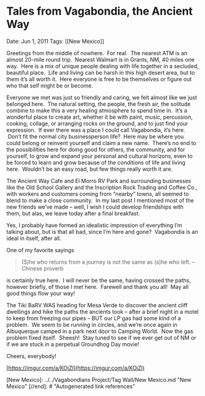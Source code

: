 # Tales from Vagabondia, the Ancient Way

Date: Jun 1, 2011
Tags: [[New Mexico]]

Greetings from the middle of nowhere.  For real.  The nearest ATM is an almost 20-mile round trip.  Nearest Walmart is in Grants, NM, 40 miles one way.  Here is a mix of unique people dealing with life together in a secluded, beautiful place.  Life and living can be harsh in this high desert area, but to them it’s all worth it.  Here everyone is free to be themselves or figure out who that self might be or become.

Everyone we met was just so friendly and caring, we felt almost like we just belonged here.  The natural setting, the people, the fresh air, the solitude combine to make this a very healing atmosphere to spend time in.  It’s a wonderful place to create art, whether it be with paint, music, percussion, cooking, collage, or arranging rocks on the ground, and to just find your expression.  If ever there was a place I could call Vagabondia, it’s here.  Don’t fit the normal city businessperson life?  Here may be where you could belong or reinvent yourself and claim a new name.  There’s no end to the possibilities here for doing good for others, the community, and for yourself, to grow and expand your personal and cultural horizons, even to be forced to learn and grow because of the conditions of life and living here.  Wouldn’t be an easy road, but few things really worth it are.

The Ancient Way Cafe and El Morro RV Park and surrounding businesses like the Old School Gallery and the Inscription Rock Trading and Coffee Co., with workers and customers coming from “nearby” towns, all seemed to blend to make a close community.  In my last post I mentioned most of the new friends we’ve made – well, I wish I could develop friendships with them, but alas, we leave today after a final breakfast.

Yes, I probably have formed an idealistic impression of everything I’m talking about, but is that all bad, since I’m here and gone?  Vagabondia is an ideal in itself, after all.

One of my favorite sayings

> (S)he who returns from a journey is not the same as (s)he who left. –Chinese proverb

is certainly true here.  I will never be the same, having crossed the paths, however briefly, of those I met here.  Farewell and thank you all!  May all good things flow your way!

The Tiki BaRV WAS heading for Mesa Verde to discover the ancient cliff dwellings and hike the paths the ancients took – after a brief night in a motel to keep from freezing our pipes – BUT our LP gas had some kind of a problem.  We seem to be running in circles, and we’re once again in Albuquerque camped in a park next door to Camping World.  Now the gas problem fixed itself.  Sheesh!  Stay tuned to see if we ever get out of NM or if we are stuck in a perpetual Groundhog Day movie!

Cheers, everybody!

[https://imgur.com/a/KOjZl](https://imgur.com/a/KOjZl)

[//begin]: # "Autogenerated link references for markdown compatibility"
[New Mexico]: ../../Vagabondians Project/Tag Wall/New Mexico.md "New Mexico"
[//end]: # "Autogenerated link references"